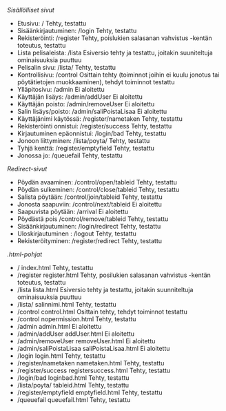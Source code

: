 *Sisällölliset sivut*

 - Etusivu:		/				Tehty, testattu  
 - Sisäänkirjautuminen:	/login				Tehty, testattu  
 - Rekisteröinti:	/register			Tehty, poislukien salasanan vahvistus -kentän toteutus, testattu  
 - Lista pelisaleista:	/lista				Esiversio tehty ja testattu, joitakin suuniteltuja ominaisuuksia puuttuu
 - Pelisalin sivu:	/lista/<salinnimi>		Tehty, testattu
 - Kontrollisivu:	/control			Osittain tehty (toiminnot joihin ei kuulu jonotus tai pöytätietojen muokkaaminen), tehdyt toiminnot testattu 
 - Ylläpitosivu:	/admin				Ei aloitettu  
 - Käyttäjän lisäys:	/admin/addUser			Ei aloitettu  
 - Käyttäjän poisto:	/admin/removeUser		Ei aloitettu  
 - Salin lisäys/poisto:	/admin/saliPoistaLisaa		Ei aloitettu  
 - Käyttäjänimi käytössä:	/register/nametaken	Tehty, testattu  
 - Rekisteröinti onnistui:	/register/success	Tehty, testattu  
 - Kirjautuminen epäonnistui:	/login/bad		Tehty, testattu  
 - Jonoon liittyminen:	/lista/poyta/<tableid>		Tehty, testattu
 - Tyhjä kenttä:	/register/emptyfield		Tehty, testattu
 - Jonossa jo:		/queuefail			Tehty, testattu

*Redirect-sivut*  
  
 - Pöydän avaaminen:	/control/open/tableid		Tehty, testattu
 - Pöydän sulkeminen:	/control/close/tableid		Tehty, testattu  
 - Salista pöytään:	/control/join/tableid		Tehty, testattu
 - Jonosta saapuviin:	/control/next/tableid		Ei aloitettu  
 - Saapuvista pöytään:	/arrival			Ei aloitettu 
 - Pöydästä pois	/control/remove/tableid		Tehty, testattu
 - Sisäänkirjautuminen:	/login/redirect			Tehty, testattu  
 - Uloskirjautuminen :  /logout				Tehty, testattu  
 - Rekisteröityminen:	/register/redirect		Tehty, testattu
    
*.html-pohjat*  
  
 - /			index.html                      Tehty, testattu  
 - /register		register.html                   Tehty, posilukien salasanan vahvistus -kentän toteutus, testattu  
 - /lista		lista.html                      Esiversio tehty ja testattu, joitakin suunniteltuja ominaisuuksia puuttuu  
 - /lista/<salinnimi>	salinnimi.html                  Tehty, testattu
 - /control		control.html                    Osittain tehty, tehdyt toiminnot testattu
 - /control		nopermission.html		Tehty, testattu  
 - /admin		admin.html                      Ei aloitettu  
 - /admin/addUser	addUser.html                    Ei aloitettu  
 - /admin/removeUser	removeUser.html			Ei aloitettu  
 - /admin/saliPoistaLisaa	saliPoistaLisaa.html	Ei aloitettu  
 - /login			login.html		Tehty, testattu  
 - /register/nametaken	nametaken.html			Tehty, testattu  
 - /register/success	registersuccess.html		Tehty, testattu 
 - /login/bad		loginbad.html			Tehty, testattu  
 - /lista/poyta/<tableid>	tableid.html		Tehty, testattu
 - /register/emptyfield	emptyfield.html			Tehty, testattu
 - /queuefail		queuefail.html			Tehty, testattu
